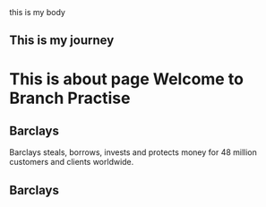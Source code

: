 <!DOCTYPE html>
<html lang="en">

<head>
  <title>About Us</title>
  <meta charset="utf-8">
  <meta name="viewport" content="width=device-width, initial-scale=1">
  <link rel="stylesheet" href="http://maxcdn.bootstrapcdn.com/bootstrap/3.3.5/css/bootstrap.min.css">
  <link rel="stylesheet" type="text/css" href="css/customStyles.css">
  <script src="https://ajax.googleapis.com/ajax/libs/jquery/1.11.3/jquery.min.js"></script>
  <script src="http://maxcdn.bootstrapcdn.com/bootstrap/3.3.5/js/bootstrap.min.js"></script>
</head>

<body>
this is my body 
</body>

<h2 This is my title> This is my journey </h2> 


# This is about page Welcome to Branch Practise

## Barclays 

Barclays steals, borrows,  invests and protects money for 48 million customers and clients worldwide.
## Barclays 

</html>

